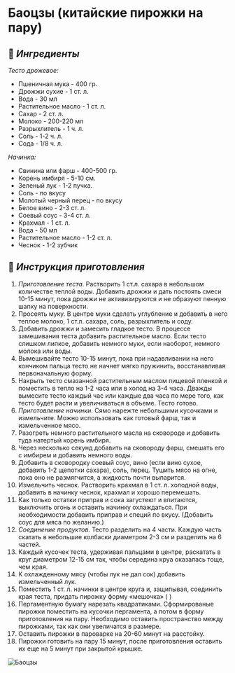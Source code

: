 # Баоцзы (китайские пирожки на пару)

## 🛒 *Ингредиенты*
*Тесто дрожевое:*
- Пшеничная мука - 400 гр.
- Дрожжи сухие - 1 ст. л.
- Вода - 30 мл
- Растительное масло - 1 ст. л.
- Сахар - 2 ст. л.
- Молоко - 200-220 мл
- Разрыхлитель - 1 ч. л.
- Соль - 1-2 ч. л.
- Сода - 1/8 ч. л.

*Начинка:*
- Свинина или фарш - 400-500 гр.
- Корень имбиря - 5-10 см.
- Зеленый лук - 1-2 пучка.
- Соль - по вкусу
- Молотый черный перец - по вкусу
- Белое вино - 2-3 ст. л.
- Соевый соус - 3-4 ст. л.
- Крахмал - 1 ст. л.
- Вода - 50 мл
- Растительное масло - 1-2 ст. л.
- Чеснок - 1-2 зубчик

## 🔪 *Инструкция приготовления*  
1.	*Приготовление теста*. Растворить 1 ст.л. сахара в небольшом количестве теплой воды. Добавить дрожжи и дать постоять смеси 10-15 минут, пока дрожжи не активизируются и не образуют пенную шапку на поверхности.
2.	Просеять муку. В центре муки сделать углубление и добавить в него теплое молоко, 1 ст.л. сахара, соль, разрыхлитель и соду. 
3.	Добавить дрожжи и замесить гладкое тесто. В процессе замешивания теста добавить растительное масло. Если тесто слишком липкое, добавить немного муки, если наоборот, немного молока или воды.
4.	Вымешивайте тесто 10-15 минут, пока при надавливании на него кончиком пальца тесто не начнет мягко пружинить, восстанавливая первоначальную форму.
5.	Накрыть тесто смазанной растительным маслом пищевой пленкой и поместить в тепло на 1-2 часа или в холод на 3-4 часа. Дважды вымесите тесто каждый час или каждые два часа по мере того, как тесто будет расти и увеличиваться в объеме. Тесто готово.
6.	*Приготовление начинки*. Сямо нарежте небольшими кусочками и измельчите. Можно использовать как готовый фарш, так и измельченное мясо.
7.	Разогреть немного растительного масла на сковороде и добавить туда натертый корень имбиря.
8.	Через несколько секунд добавить на сковороду фарш, смешать его с имбирем и добавить немного воды.
9.	Добавить в сковородку соевый соус, вино (если вино сухое, добавить 1-2 щепотки сахара), соль, перец. Тушить мясо на огне, пока оно не размягчится, а жидкость почти выпарится.
10.	Измельчить чеснок. Растворить крахмал в 1 ст. л. холодной воды, добавить в начинку чеснок, крахмал и хорошо перемешать.
11.	Как только остатки приправ и сока загустеют и впитаются, выключить огонь и оставить начинку охлаждаться. При необходимости добавить приправ и специй по вкусу. (Добавить соус для мяса по желанию.)
12.	*Соединение продуктов*. Тесто разделить на 4 части. Каждую часть скатать в небольшие колбаски диаметром 2-3 см и разделить на 6 частей.
13.	Каждый кусочек теста, удерживая пальцами в центре, раскатать в круг диаметром 12-15 см так, чтобы середина круа оказалась тоще, чем края.
14.	К охлажденному мясу (чтобы лук не дал сок) добавить измельченный лук.
15.	Поместить 1 ст. л. начинки в центре круга и, защипывая, соединить края теста, придать пирожку форму «мешочка» ( )
16.	Пергаментную бумагу нарезать квадратиками. Сформированые пирожки поместить на кусочки пергамента, а потом в форму приготовления на пару. Необходимо оставить пространство между пирожками, так как они увеличатся в размере.
17.	Оставить пирожки в пароварке на 20-60 минут на расстойку.
18.	Пирожки готовить на пару 15 минут, после приготовления оставить их еще на 5 минут при закрытой крышке.

![Баоцзы](https://www.makfa.ru/upload/resize_cache/iblock/932/450_450_1/r41z3d53bv20tfkl6muwbwz2i3hteegv.jpg)
